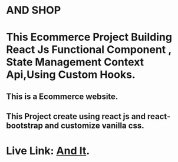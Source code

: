 # AND SHOP

# This Ecommerce Project Building React Js Functional Component , State Management Context Api,Using Custom Hooks.

## This is a Ecommerce website.

## This Project create using react js and react-bootstrap and customize vanilla css.

##

# Live Link: [And It](https://github.com/facebook/create-react-app).
